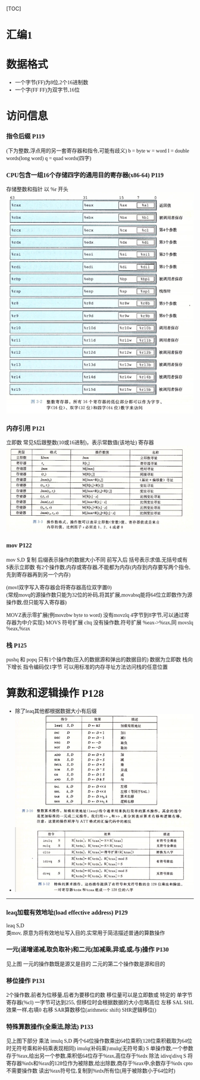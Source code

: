 [TOC]
<font face = "Consolas">

# 汇编1
# 数据格式
* 一个字节(FF)为8位,2个16进制数
* 一个字(FF FF)为双字节,16位

# 访问信息
### 指令后缀  P119
(下为整数,浮点用的另一套寄存器和指令,可能有歧义)
b = byte
w = word
l = double words(long word)
q = quad words(四字)
    
### CPU包含一组16个存储四字的通用目的寄存器(x86-64) P119
存储整数和指针
以 %r 开头
![整数寄存器](./pics/2/1.1整数寄存器.png)

### 内存引用 P121
立即数 常见$后跟整数(10或16进制)，表示常数值(该地址)
寄存器 
![内存引用寻址模式](./pics/2/1.2内存引用寻址模式.png)

### mov P122
mov S,D
复制 后缀表示操作的数据大小不同
前写入后 括号表示求值,无括号或有$表示立即数
有2个操作数,内存或寄存器,不能都为内存(内存到内存要写两个指令,先到寄存器再到另一个内存) 

     
(movl双字写入寄存器会将寄存器高位双字置0)  
(常规movq的源操作数只能为32位的补码,将其扩展,movabsq能将64位立即数作为源操作数,但只能写入寄存器)  
     

MOVZ表示零扩展(例movzbw byte to word)
    没有movzlq 4字节到8字节,可以通过寄存器为中介实现)
MOVS 符号扩展
    cltq 没有操作数,符号扩展 %eax->%rax,同 movslq %eax,%rax

###  栈 P125
pushq 和 popq 只有1个操作数(压入的数据源和弹出的数据目的)
数据为立即数
栈向下增长
指令编码仅1字节
可以用标准的内存寻址方法访问栈的任意位置

# 算数和逻辑操作 P128
* 除了leaq其他都根据数据大小有后缀
* ![算数和逻辑操作](./pics/2/1.3算数和逻辑操作.png)
****
### leaq加载有效地址(load effective address) P129
leaq S,D    
类mov, 原意为将有效地址写入目的,实常用于简洁描述普通的算数操作

### 一元(递增递减,取负取补)和二元(加减乘,异或,或,与)操作 P130
见上图
一元的操作数既是源又是目的
二元的第二个操作数是源和目的

### 移位操作 P131
2个操作数,前者为位移量,后者为要移位的数
移位量可以是立即数或 特定的 单字节 寄存器(%cl)
    一字节可达到255, 但移位时会根据数据的大小忽略高位
左移
    SAL SHL 效果一样,右填0
右移 
    SAR算数移位(arithmetic shift) 
    SHR逻辑移位()

### 特殊算数操作(全乘法,除法) P133
见上图下部分
乘法
    imulq S,D 两个64位操作数乘出64位乘积(128位乘积截取为64位时无符号乘和补码乘表现相同)
    imulq(补码乘)\mulq(无符号乘) S 单操作数,一个参数存于%rax,给出另一个参数,乘积低64位存于%rax,高位存于%rdx
除法
    idivq\divq S 将寄存器%rdx和%rax的128位作为被除数,给出除数,商存于%rax中,余数存于%rdx
    cpto 不需要操作数 读出%rax符号位,复制到%rdx所有位(用于被除数小于64位时)
         